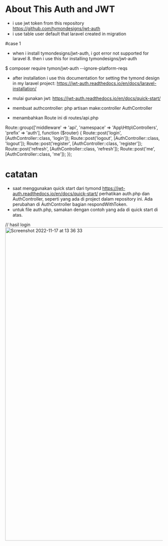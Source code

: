 # About This Auth and JWT
- i use jwt token from this repository https://github.com/tymondesigns/jwt-auth
- i use table user default that laravel created in migration

#case 1 
-  when i install tymondesigns/jwt-auth, i got error not supported for laravel 8. then i use this for installing tymondesigns/jwt-auth

$ composer require tymon/jwt-auth --ignore-platform-reqs

- after installation i use this documentation for setting the tymond design in my laravel project: https://jwt-auth.readthedocs.io/en/docs/laravel-installation/

- mulai gunakan jwt: https://jwt-auth.readthedocs.io/en/docs/quick-start/

- membuat authcontroller: 
php artisan make:controller AuthController

- menambahkan Route ini di routes/api.php

Route::group(['middleware' => 'api', 'namespace' => 'App\Http\Controllers', 'prefix' => 'auth'], function ($router) {
    Route::post('login', [AuthController::class, 'login']);
    Route::post('logout', [AuthController::class, 'logout']);
    Route::post('register', [AuthController::class, 'register']);
    Route::post('refresh', [AuthController::class, 'refresh']);
    Route::post('me', [AuthController::class, 'me']);
});

# catatan
- saat menggunakan quick start dari tymond https://jwt-auth.readthedocs.io/en/docs/quick-start/ perhatikan auth.php dan AuthController, seperti yang ada di project dalam repository ini. Ada perubahan di AuthController bagian respondWithToken.
- untuk file auth.php, samakan dengan contoh yang ada di quick start di atas.

// hasil login
<img width="1000" alt="Screenshot 2022-11-17 at 13 36 33" src="https://user-images.githubusercontent.com/49187517/202374262-c18bfe91-5539-4245-b4f3-7c2d64389bcb.png">

